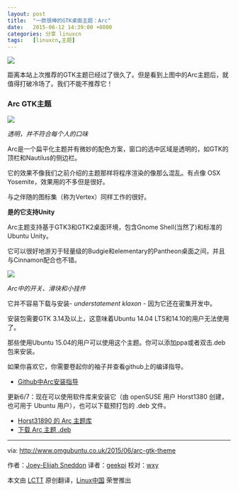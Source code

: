 ```yaml
---
layout: post
title:	"一款很棒的GTK桌面主题：Arc"
date:	2015-06-12 14:39:00 +0800 
categories:	分享 linuxcn 
tags:	[linuxcn,主题]
---
```



![](/Asserts/Images//attachment/album/201506/11/224227sby01p4w4fbv0c6f.jpg)


距离本站上次推荐的GTK主题已经过了很久了。但是看到上图中的Arc主题后，就值得打破冷场了。我们不能不推荐它！


### Arc GTK主题


![](/Asserts/Images//attachment/album/201506/11/224230s59zrr3iui16i3iz.png)


*透明，并不符合每个人的口味*


Arc是一个扁平化主题并有微妙的配色方案，窗口的选中区域是透明的，如GTK的顶栏和Nautilus的侧边栏。


它的效果不像我们之前介绍的主题那样将程序渲染的像那么混乱。有点像 OSX Yosemite，效果用的不多但是很好。


与之伴随的图标集（称为Vertex）同样工作的很好。


**是的它支持Unity**


Arc主题支持基于GTK3和GTK2桌面环境，包含Gnome Shell(当然了)和标准的Ubuntu Unity。


它可以很好地游刃于轻量级的Budgie和elementary的Pantheon桌面之间，并且与Cinnamon配合也不错。


![](/Asserts/Images//attachment/album/201506/11/224235bhq7kkthacsooqro.png)


*Arc中的开关、滑块和小挂件*


它并不容易下载与安装- *understatement klaxon* - 因为它还在密集开发中。


安装包需要GTK 3.14及以上，这意味着Ubuntu 14.04 LTS和14.10的用户无法使用了。


那些使用Ubuntu 15.04的用户可以使用这个主题。你可以添加ppa或者双击.deb包来安装。


如果你喜欢它，你需要卷起你的袖子并查看github上的编译指导。


* [Github中Arc安装指导](https://github.com/horst3180/Arc-theme)


更新6/7：现在可以使用软件库来安装它（由 openSUSE 用户 Horst1380 创建，也可用于 Ubuntu 用户），也可以下载预打包的 .deb 文件。


* [Horst31890 的 Arc 主题库](http://software.opensuse.org/download.html?project=home%3AHorst3180&package=arc-theme)
* [下载 Arc 主题 .deb](http://download.opensuse.org/repositories/home:/Horst3180/xUbuntu_15.04/all/arc-theme_1433786431.697b2c3_all.deb)




---


via: <http://www.omgubuntu.co.uk/2015/06/arc-gtk-theme>


作者：[Joey-Elijah Sneddon](https://plus.google.com/117485690627814051450/?rel=author) 译者：[geekpi](https://github.com/geekpi) 校对：[wxy](https://github.com/wxy)


本文由 [LCTT](https://github.com/LCTT/TranslateProject) 原创翻译，[Linux中国](https://linux.cn/) 荣誉推出
